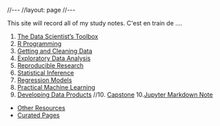 //---
//layout: page
//---

This site will record all of my study notes. C'est en train de ....

1. [The Data Scientist’s Toolbox](/sique.github.io/toolbox/)
2. [R Programming](/sique.github.io/rprog/)
3. [Getting and Cleaning Data](/sique.github.io/getclean/)
4. [Exploratory Data Analysis](/sique.github.io/eda/)
5. [Reproducible Research](/sique.github.io/repres/)
6. [Statistical Inference](/sique.github.io/statinf/)
7. [Regression Models](/sique.github.io/regmod/)
8. [Practical Machine Learning](/sique.github.io/pml/)
9. [Developing Data Products](/sique.github.io/ddp/)
//10. [Capstone](/sique.github.io/capstone/)
10.[Jupyter Markdown Note](http://nbviewer.jupyter.org/github/w407022008/Python-Notes/blob/master/some%20tips/Jupyter%20notebook-Markdown%20Note.ipynb)

- [Other Resources](/sique.github.io/other/)
- [Curated Pages](/sique.github.io/curated/)
